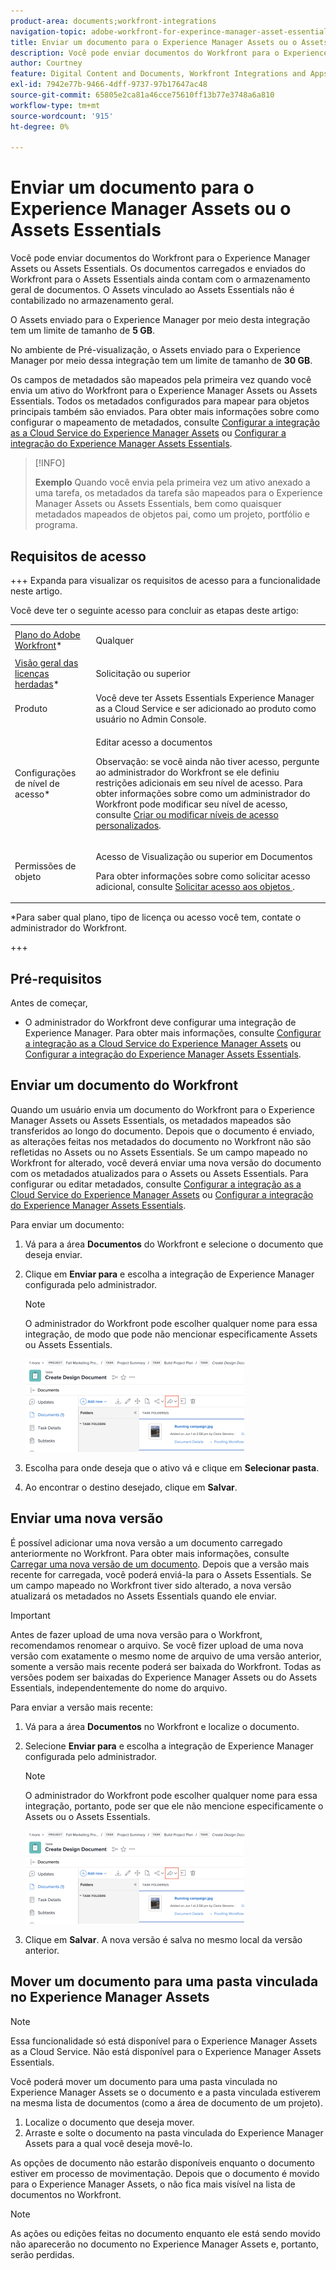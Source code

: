 ```yaml
---
product-area: documents;workfront-integrations
navigation-topic: adobe-workfront-for-experince-manager-asset-essentials
title: Enviar um documento para o Experience Manager Assets ou o Assets Essentials
description: Você pode enviar documentos do Workfront para o Experience Manager Assets ou Assets Essentials. Os documentos carregados e enviados do Workfront para o Assets Essentials ainda contam com o armazenamento geral de documentos. O Assets vinculado ao Assets Essentials não é contabilizado no armazenamento geral.
author: Courtney
feature: Digital Content and Documents, Workfront Integrations and Apps
exl-id: 7942e77b-9466-4dff-9737-97b17647ac48
source-git-commit: 65805e2ca81a46cce75610ff13b77e3748a6a810
workflow-type: tm+mt
source-wordcount: '915'
ht-degree: 0%

---
```


# Enviar um documento para o Experience Manager Assets ou o Assets Essentials

Você pode enviar documentos do Workfront para o Experience Manager Assets ou Assets Essentials. Os documentos carregados e enviados do Workfront para o Assets Essentials ainda contam com o armazenamento geral de documentos. O Assets vinculado ao Assets Essentials não é contabilizado no armazenamento geral.

O Assets enviado para o Experience Manager por meio desta integração tem um limite de tamanho de **5 GB**.

No ambiente de Pré-visualização, o Assets enviado para o Experience Manager por meio dessa integração tem um limite de tamanho de **30 GB**.

Os campos de metadados são mapeados pela primeira vez quando você envia um ativo do Workfront para o Experience Manager Assets ou Assets Essentials. Todos os metadados configurados para mapear para objetos principais também são enviados. Para obter mais informações sobre como configurar o mapeamento de metadados, consulte [Configurar a integração as a Cloud Service do Experience Manager Assets](/help/quicksilver/administration-and-setup/configure-integrations/configure-aacs-integration.md) ou [Configurar a integração do Experience Manager Assets Essentials](/help/quicksilver/documents/adobe-workfront-for-experience-manager-assets-essentials/setup-asset-essentials.md).

>[!INFO]
>
>**Exemplo** Quando você envia pela primeira vez um ativo anexado a uma tarefa, os metadados da tarefa são mapeados para o Experience Manager Assets ou Assets Essentials, bem como quaisquer metadados mapeados de objetos pai, como um projeto, portfólio e programa.

## Requisitos de acesso

+++ Expanda para visualizar os requisitos de acesso para a funcionalidade neste artigo.

Você deve ter o seguinte acesso para concluir as etapas deste artigo:

<table style="table-layout:auto"> 
 <col> 
 <col> 
 <tbody> 
  <tr> 
   <td role="rowheader"><a href="https://www.workfront.com/plans" target="_blank">Plano do Adobe Workfront</a>*</td> 
   <td> <p> Qualquer</p> </td> 
  </tr> 
  <tr> 
   <td role="rowheader"><a href="../../administration-and-setup/add-users/access-levels-and-object-permissions/wf-licenses.md" class="MCXref xref">Visão geral das licenças herdadas</a>*</td> 
   <td> <p>Solicitação ou superior</p> </td> 
  </tr> 
  <tr> 
   <td role="rowheader">Produto</td> 
   <td>Você deve ter Assets Essentials Experience Manager as a Cloud Service e ser adicionado ao produto como usuário no Admin Console.
</td> 
  </tr> 
  <tr> 
   <td role="rowheader">Configurações de nível de acesso*</td> 
   <td> <p>Editar acesso a documentos</p> <p>Observação: se você ainda não tiver acesso, pergunte ao administrador do Workfront se ele definiu restrições adicionais em seu nível de acesso. Para obter informações sobre como um administrador do Workfront pode modificar seu nível de acesso, consulte <a href="../../administration-and-setup/add-users/configure-and-grant-access/create-modify-access-levels.md" class="MCXref xref">Criar ou modificar níveis de acesso personalizados</a>.</p> </td> 
  </tr> 
  <tr> 
   <td role="rowheader">Permissões de objeto</td> 
   <td> <p>Acesso de Visualização ou superior em Documentos</p> <p>Para obter informações sobre como solicitar acesso adicional, consulte <a href="../../workfront-basics/grant-and-request-access-to-objects/request-access.md" class="MCXref xref">Solicitar acesso aos objetos </a>.</p> </td> 
  </tr> 
 </tbody> 
</table>

&#42;Para saber qual plano, tipo de licença ou acesso você tem, contate o administrador do Workfront.

+++

## Pré-requisitos

Antes de começar,

* O administrador do Workfront deve configurar uma integração de Experience Manager. Para obter mais informações, consulte [Configurar a integração as a Cloud Service do Experience Manager Assets](/help/quicksilver/administration-and-setup/configure-integrations/configure-aacs-integration.md) ou [Configurar a integração do Experience Manager Assets Essentials](/help/quicksilver/documents/adobe-workfront-for-experience-manager-assets-essentials/setup-asset-essentials.md).


## Enviar um documento do Workfront

Quando um usuário envia um documento do Workfront para o Experience Manager Assets ou Assets Essentials, os metadados mapeados são transferidos ao longo do documento. Depois que o documento é enviado, as alterações feitas nos metadados do documento no Workfront não são refletidas no Assets ou no Assets Essentials. Se um campo mapeado no Workfront for alterado, você deverá enviar uma nova versão do documento com os metadados atualizados para o Assets ou Assets Essentials. Para configurar ou editar metadados, consulte [Configurar a integração as a Cloud Service do Experience Manager Assets](/help/quicksilver/administration-and-setup/configure-integrations/configure-aacs-integration.md) ou [Configurar a integração do Experience Manager Assets Essentials](../../documents/adobe-workfront-for-experience-manager-assets-essentials/setup-asset-essentials.md).

Para enviar um documento:

1. Vá para a área **Documentos** do Workfront e selecione o documento que deseja enviar.
1. Clique em **Enviar para** e escolha a integração de Experience Manager configurada pelo administrador.

   >[!NOTE]
   >
   >O administrador do Workfront pode escolher qualquer nome para essa integração, de modo que pode não mencionar especificamente Assets ou Assets Essentials.

   ![](assets/copy-of-send-to-in-toolbar-350x149.png)

1. Escolha para onde deseja que o ativo vá e clique em **Selecionar pasta**.
1. Ao encontrar o destino desejado, clique em **Salvar**.

## Enviar uma nova versão

É possível adicionar uma nova versão a um documento carregado anteriormente no Workfront. Para obter mais informações, consulte [Carregar uma nova versão de um documento](../../documents/managing-documents/upload-new-document-version.md). Depois que a versão mais recente for carregada, você poderá enviá-la para o Assets Essentials. Se um campo mapeado no Workfront tiver sido alterado, a nova versão atualizará os metadados no Assets Essentials quando ele enviar.

>[!IMPORTANT]
>
>Antes de fazer upload de uma nova versão para o Workfront, recomendamos renomear o arquivo. Se você fizer upload de uma nova versão com exatamente o mesmo nome de arquivo de uma versão anterior, somente a versão mais recente poderá ser baixada do Workfront. Todas as versões podem ser baixadas do Experience Manager Assets ou do Assets Essentials, independentemente do nome do arquivo.

Para enviar a versão mais recente:

1. Vá para a área **Documentos** no Workfront e localize o documento.
1. Selecione **Enviar para** e escolha a integração de Experience Manager configurada pelo administrador.

   >[!NOTE]
   >
   >O administrador do Workfront pode escolher qualquer nome para essa integração, portanto, pode ser que ele não mencione especificamente o Assets ou o Assets Essentials.

   ![](assets/copy-of-send-to-in-toolbar-350x149.png)

1. Clique em **Salvar**. A nova versão é salva no mesmo local da versão anterior.

## Mover um documento para uma pasta vinculada no Experience Manager Assets

>[!NOTE]
>
>Essa funcionalidade só está disponível para o Experience Manager Assets as a Cloud Service. Não está disponível para o Experience Manager Assets Essentials.

Você poderá mover um documento para uma pasta vinculada no Experience Manager Assets se o documento e a pasta vinculada estiverem na mesma lista de documentos (como a área de documento de um projeto).

1. Localize o documento que deseja mover.
1. Arraste e solte o documento na pasta vinculada do Experience Manager Assets para a qual você deseja movê-lo.

As opções de documento não estarão disponíveis enquanto o documento estiver em processo de movimentação. Depois que o documento é movido para o Experience Manager Assets, o não fica mais visível na lista de documentos no Workfront.

>[!NOTE]
>
> As ações ou edições feitas no documento enquanto ele está sendo movido não aparecerão no documento no Experience Manager Assets e, portanto, serão perdidas.


